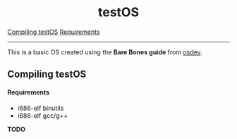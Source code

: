 <h1 align="center">testOS</h1>

<a href="#compiling-testos" align="center">Compiling testOS</a>
<a href="#requirements" align="center">Requirements</a>

---
This is a basic OS created using the **Bare Bones guide** from [osdev](https://osdev.org).

## Compiling testOS
#### Requirements
- i686-elf binutils
- i686-elf gcc/g++

<strong>TODO</strong>